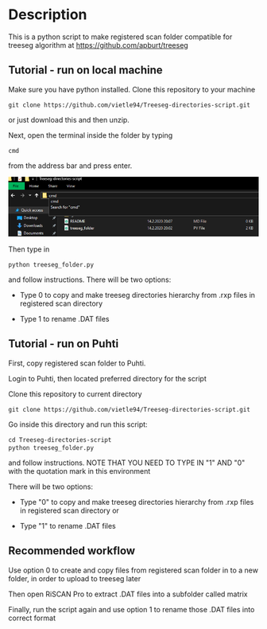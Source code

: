 # Description
This is a python script to make registered scan folder compatible for treeseg algorithm at https://github.com/apburt/treeseg

## Tutorial - run on local machine
Make sure you have python installed.
Clone this repository to your machine

```
git clone https://github.com/vietle94/Treeseg-directories-script.git
```

or just download this and then unzip.

Next, open the terminal inside the folder by typing

```
cmd
```
from the address bar and press enter.

![Open terminal](img/pic1.PNG)

Then type in

```
python treeseg_folder.py
```
and follow instructions. There will be two options:

- Type 0 to copy and make treeseg directories hierarchy from .rxp files in registered scan directory

- Type 1 to rename .DAT files

## Tutorial - run on Puhti

First, copy registered scan folder to Puhti.

Login to Puhti, then located preferred directory for the script

Clone this repository to current directory

```
git clone https://github.com/vietle94/Treeseg-directories-script.git
```

Go inside this directory and run this script:

```
cd Treeseg-directories-script
python treeseg_folder.py
```
and follow instructions. NOTE THAT YOU NEED TO TYPE IN "1" AND "0" with the quotation mark in this environment

There will be two options:

- Type "0" to copy and make treeseg directories hierarchy from .rxp files in registered scan directory or

- Type "1" to rename .DAT files

## Recommended workflow

Use option 0 to create and copy files from registered scan folder in to a new folder, in order to upload to treeseg later

Then open RiSCAN Pro to extract .DAT files into a subfolder called matrix

Finally, run the script again and use option 1 to rename those .DAT files into correct format
